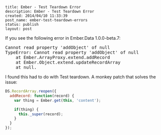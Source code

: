 ```
title: Ember - Test Teardown Error
description: Ember - Test Teardown Error
created: 2014/04/10 11:33:39
post_name: ember-test-teardown-errors
status: publish
layout: post
```

If you see the following error in Ember.Data 1.0.0-beta.7:

<pre>
Cannot read property 'addObject' of null
TypeError: Cannot read property 'addObject' of null
    at Ember.ArrayProxy.extend.addRecord
    at Ember.Object.extend.updateRecordArray
    at null.<anonymous>
</pre>

I found this had to do with Test teardown. A monkey patch that solves the issue:

```javascript
DS.RecordArray.reopen({
  addRecord: function(record) {
    var thing = Ember.get(this, 'content');

    if(thing) {
      this._super(record);
    }
  }
});
```